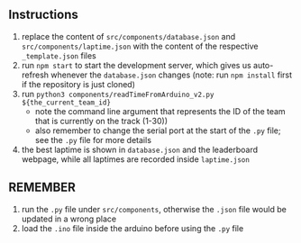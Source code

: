 ## Instructions

1. replace the content of `src/components/database.json` and `src/components/laptime.json` with the content of the respective `_template.json` files
2. run `npm start` to start the development server, which gives us auto-refresh whenever the `database.json` changes (note: run `npm install` first if the repository is just cloned)
3. run `python3 components/readTimeFromArduino_v2.py ${the_current_team_id}` 
    - note the command line argument that represents the ID of the team that is currently on the track (1-30))
    - also remember to change the serial port at the start of the `.py` file; see the `.py` file for more details
4. the best laptime is shown in `database.json` and the leaderboard webpage, while all laptimes are recorded inside `laptime.json`

## REMEMBER

1. run the `.py` file under `src/components`, otherwise the `.json` file would be updated in a wrong place
2. load the `.ino` file inside the arduino before using the `.py` file
